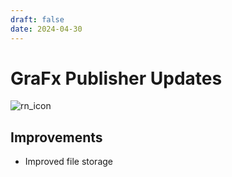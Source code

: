 ```yaml
---
draft: false
date: 2024-04-30
---
```


# GraFx Publisher Updates

![rn_icon](/assets/icon-GraFx-Publisher.svg)

<!-- more -->

## Improvements

- Improved file storage
